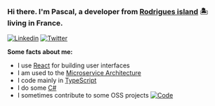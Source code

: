 ### Hi there. I'm Pascal, a developer from [Rodrigues island](https://en.wikipedia.org/wiki/Rodrigues) :desert_island: living in France.

[![Linkedin](https://img.shields.io/badge/-LinkedIn-blue?style=flat&logo=Linkedin&logoColor=white)](https://www.linkedin.com/in/pascal-fong-kye-96157715b/)
[![Twitter](https://img.shields.io/twitter/url?label=Follow%20Me&style=social&url=https%3A%2F%2Ftwitter.com%2Fpfongkye)](https://twitter.com/pfongkye)

**Some facts about me:**

- I use [React](https://reactjs.org/) for building user interfaces
- I am used to the [Microservice Architecture](https://microservices.io/index.html)
- I code mainly in [TypeScript](https://www.typescriptlang.org/)
- I do some [C#](https://docs.microsoft.com/en-us/dotnet/csharp/)
- I sometimes contribute to some OSS projects [![Code](https://img.shields.io/badge/-code-blue?logo=visual-studio-code&logoColor=white)](https://github.com/microsoft/vscode)

<!--
**pfongkye/pfongkye** is a ✨ _special_ ✨ repository because its `README.md` (this file) appears on your GitHub profile.

Here are some ideas to get you started:

- 🔭 I’m currently working on ...
- 🌱 I’m currently learning ...
- 👯 I’m looking to collaborate on ...
- 🤔 I’m looking for help with ...
- 💬 Ask me about ...
- 📫 How to reach me: ...
- 😄 Pronouns: ...
- ⚡ Fun fact: ...
-->
